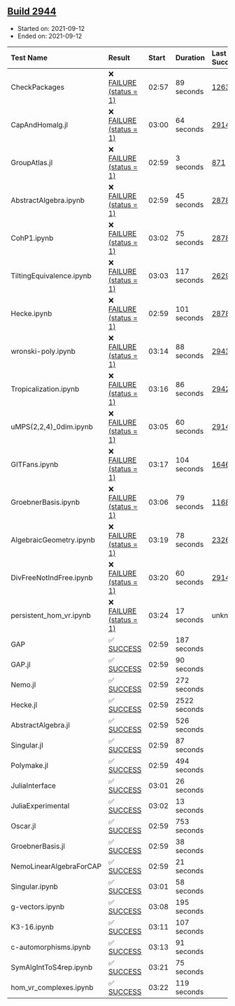 ## [Build 2944](https://oscarci.mathematik.uni-kl.de/job/oscar-stable/2944/)

* Started on: 2021-09-12
* Ended on: 2021-09-12

| Test Name    | Result | Start | Duration | Last Success | First Failure |
|:-------------|:-------|:------|:---------|:-------------|:--------------|
| CheckPackages | ❌ [FAILURE (status = 1)](https://oscarci.mathematik.uni-kl.de/job/oscar-stable/2944/artifact/logs/build-2944/CheckPackages.log) | 02:57 | 89 seconds | [1263](https://oscarci.mathematik.uni-kl.de/job/oscar-stable/1263/) | [1264](https://oscarci.mathematik.uni-kl.de/job/oscar-stable/1264/) |
| CapAndHomalg.jl | ❌ [FAILURE (status = 1)](https://oscarci.mathematik.uni-kl.de/job/oscar-stable/2944/artifact/logs/build-2944/CapAndHomalg.jl.log) | 03:00 | 64 seconds | [2914](https://oscarci.mathematik.uni-kl.de/job/oscar-stable/2914/) | [2915](https://oscarci.mathematik.uni-kl.de/job/oscar-stable/2915/) |
| GroupAtlas.jl | ❌ [FAILURE (status = 1)](https://oscarci.mathematik.uni-kl.de/job/oscar-stable/2944/artifact/logs/build-2944/GroupAtlas.jl.log) | 02:59 | 3 seconds | [871](https://oscarci.mathematik.uni-kl.de/job/oscar-stable/871/) | [872](https://oscarci.mathematik.uni-kl.de/job/oscar-stable/872/) |
| AbstractAlgebra.ipynb | ❌ [FAILURE (status = 1)](https://oscarci.mathematik.uni-kl.de/job/oscar-stable/2944/artifact/logs/build-2944/AbstractAlgebra.ipynb.log) | 02:59 | 45 seconds | [2878](https://oscarci.mathematik.uni-kl.de/job/oscar-stable/2878/) | [2879](https://oscarci.mathematik.uni-kl.de/job/oscar-stable/2879/) |
| CohP1.ipynb | ❌ [FAILURE (status = 1)](https://oscarci.mathematik.uni-kl.de/job/oscar-stable/2944/artifact/logs/build-2944/CohP1.ipynb.log) | 03:02 | 75 seconds | [2878](https://oscarci.mathematik.uni-kl.de/job/oscar-stable/2878/) | [2879](https://oscarci.mathematik.uni-kl.de/job/oscar-stable/2879/) |
| TiltingEquivalence.ipynb | ❌ [FAILURE (status = 1)](https://oscarci.mathematik.uni-kl.de/job/oscar-stable/2944/artifact/logs/build-2944/TiltingEquivalence.ipynb.log) | 03:03 | 117 seconds | [2629](https://oscarci.mathematik.uni-kl.de/job/oscar-stable/2629/) | [2630](https://oscarci.mathematik.uni-kl.de/job/oscar-stable/2630/) |
| Hecke.ipynb | ❌ [FAILURE (status = 1)](https://oscarci.mathematik.uni-kl.de/job/oscar-stable/2944/artifact/logs/build-2944/Hecke.ipynb.log) | 02:59 | 101 seconds | [2878](https://oscarci.mathematik.uni-kl.de/job/oscar-stable/2878/) | [2879](https://oscarci.mathematik.uni-kl.de/job/oscar-stable/2879/) |
| wronski-poly.ipynb | ❌ [FAILURE (status = 1)](https://oscarci.mathematik.uni-kl.de/job/oscar-stable/2944/artifact/logs/build-2944/wronski-poly.ipynb.log) | 03:14 | 88 seconds | [2943](https://oscarci.mathematik.uni-kl.de/job/oscar-stable/2943/) | [2944](https://oscarci.mathematik.uni-kl.de/job/oscar-stable/2944/) |
| Tropicalization.ipynb | ❌ [FAILURE (status = 1)](https://oscarci.mathematik.uni-kl.de/job/oscar-stable/2944/artifact/logs/build-2944/Tropicalization.ipynb.log) | 03:16 | 86 seconds | [2942](https://oscarci.mathematik.uni-kl.de/job/oscar-stable/2942/) | [2943](https://oscarci.mathematik.uni-kl.de/job/oscar-stable/2943/) |
| uMPS(2,2,4)_0dim.ipynb | ❌ [FAILURE (status = 1)](https://oscarci.mathematik.uni-kl.de/job/oscar-stable/2944/artifact/logs/build-2944/uMPS-2-2-4-_0dim.ipynb.log) | 03:05 | 60 seconds | [2914](https://oscarci.mathematik.uni-kl.de/job/oscar-stable/2914/) | [2915](https://oscarci.mathematik.uni-kl.de/job/oscar-stable/2915/) |
| GITFans.ipynb | ❌ [FAILURE (status = 1)](https://oscarci.mathematik.uni-kl.de/job/oscar-stable/2944/artifact/logs/build-2944/GITFans.ipynb.log) | 03:17 | 104 seconds | [1646](https://oscarci.mathematik.uni-kl.de/job/oscar-stable/1646/) | [1647](https://oscarci.mathematik.uni-kl.de/job/oscar-stable/1647/) |
| GroebnerBasis.ipynb | ❌ [FAILURE (status = 1)](https://oscarci.mathematik.uni-kl.de/job/oscar-stable/2944/artifact/logs/build-2944/GroebnerBasis.ipynb.log) | 03:06 | 79 seconds | [1168](https://oscarci.mathematik.uni-kl.de/job/oscar-stable/1168/) | [1169](https://oscarci.mathematik.uni-kl.de/job/oscar-stable/1169/) |
| AlgebraicGeometry.ipynb | ❌ [FAILURE (status = 1)](https://oscarci.mathematik.uni-kl.de/job/oscar-stable/2944/artifact/logs/build-2944/AlgebraicGeometry.ipynb.log) | 03:19 | 78 seconds | [2326](https://oscarci.mathematik.uni-kl.de/job/oscar-stable/2326/) | [2327](https://oscarci.mathematik.uni-kl.de/job/oscar-stable/2327/) |
| DivFreeNotIndFree.ipynb | ❌ [FAILURE (status = 1)](https://oscarci.mathematik.uni-kl.de/job/oscar-stable/2944/artifact/logs/build-2944/DivFreeNotIndFree.ipynb.log) | 03:20 | 60 seconds | [2914](https://oscarci.mathematik.uni-kl.de/job/oscar-stable/2914/) | [2915](https://oscarci.mathematik.uni-kl.de/job/oscar-stable/2915/) |
| persistent_hom_vr.ipynb | ❌ [FAILURE (status = 1)](https://oscarci.mathematik.uni-kl.de/job/oscar-stable/2944/artifact/logs/build-2944/persistent_hom_vr.ipynb.log) | 03:24 | 17 seconds | unknown | unknown |
| GAP | ✅ [SUCCESS](https://oscarci.mathematik.uni-kl.de/job/oscar-stable/2944/artifact/logs/build-2944/GAP.log) | 02:59 | 187 seconds |  |  |
| GAP.jl | ✅ [SUCCESS](https://oscarci.mathematik.uni-kl.de/job/oscar-stable/2944/artifact/logs/build-2944/GAP.jl.log) | 02:59 | 90 seconds |  |  |
| Nemo.jl | ✅ [SUCCESS](https://oscarci.mathematik.uni-kl.de/job/oscar-stable/2944/artifact/logs/build-2944/Nemo.jl.log) | 02:59 | 272 seconds |  |  |
| Hecke.jl | ✅ [SUCCESS](https://oscarci.mathematik.uni-kl.de/job/oscar-stable/2944/artifact/logs/build-2944/Hecke.jl.log) | 02:59 | 2522 seconds |  |  |
| AbstractAlgebra.jl | ✅ [SUCCESS](https://oscarci.mathematik.uni-kl.de/job/oscar-stable/2944/artifact/logs/build-2944/AbstractAlgebra.jl.log) | 02:59 | 526 seconds |  |  |
| Singular.jl | ✅ [SUCCESS](https://oscarci.mathematik.uni-kl.de/job/oscar-stable/2944/artifact/logs/build-2944/Singular.jl.log) | 02:59 | 87 seconds |  |  |
| Polymake.jl | ✅ [SUCCESS](https://oscarci.mathematik.uni-kl.de/job/oscar-stable/2944/artifact/logs/build-2944/Polymake.jl.log) | 02:59 | 494 seconds |  |  |
| JuliaInterface | ✅ [SUCCESS](https://oscarci.mathematik.uni-kl.de/job/oscar-stable/2944/artifact/logs/build-2944/JuliaInterface.log) | 03:01 | 26 seconds |  |  |
| JuliaExperimental | ✅ [SUCCESS](https://oscarci.mathematik.uni-kl.de/job/oscar-stable/2944/artifact/logs/build-2944/JuliaExperimental.log) | 03:02 | 13 seconds |  |  |
| Oscar.jl | ✅ [SUCCESS](https://oscarci.mathematik.uni-kl.de/job/oscar-stable/2944/artifact/logs/build-2944/Oscar.jl.log) | 02:59 | 753 seconds |  |  |
| GroebnerBasis.jl | ✅ [SUCCESS](https://oscarci.mathematik.uni-kl.de/job/oscar-stable/2944/artifact/logs/build-2944/GroebnerBasis.jl.log) | 02:59 | 38 seconds |  |  |
| NemoLinearAlgebraForCAP | ✅ [SUCCESS](https://oscarci.mathematik.uni-kl.de/job/oscar-stable/2944/artifact/logs/build-2944/NemoLinearAlgebraForCAP.log) | 02:59 | 21 seconds |  |  |
| Singular.ipynb | ✅ [SUCCESS](https://oscarci.mathematik.uni-kl.de/job/oscar-stable/2944/artifact/logs/build-2944/Singular.ipynb.log) | 03:01 | 58 seconds |  |  |
| g-vectors.ipynb | ✅ [SUCCESS](https://oscarci.mathematik.uni-kl.de/job/oscar-stable/2944/artifact/logs/build-2944/g-vectors.ipynb.log) | 03:08 | 195 seconds |  |  |
| K3-16.ipynb | ✅ [SUCCESS](https://oscarci.mathematik.uni-kl.de/job/oscar-stable/2944/artifact/logs/build-2944/K3-16.ipynb.log) | 03:11 | 107 seconds |  |  |
| c-automorphisms.ipynb | ✅ [SUCCESS](https://oscarci.mathematik.uni-kl.de/job/oscar-stable/2944/artifact/logs/build-2944/c-automorphisms.ipynb.log) | 03:13 | 91 seconds |  |  |
| SymAlgIntToS4rep.ipynb | ✅ [SUCCESS](https://oscarci.mathematik.uni-kl.de/job/oscar-stable/2944/artifact/logs/build-2944/SymAlgIntToS4rep.ipynb.log) | 03:21 | 75 seconds |  |  |
| hom_vr_complexes.ipynb | ✅ [SUCCESS](https://oscarci.mathematik.uni-kl.de/job/oscar-stable/2944/artifact/logs/build-2944/hom_vr_complexes.ipynb.log) | 03:22 | 119 seconds |  |  |
